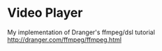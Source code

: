# Video Player
My implementation of Dranger's ffmpeg/dsl tutorial http://dranger.com/ffmpeg/ffmpeg.html
